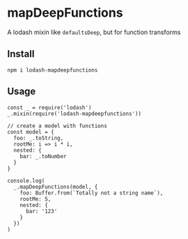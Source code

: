 # mapDeepFunctions
A lodash mixin like `defaultsDeep`, but for function transforms

## Install

```
npm i lodash-mapdeepfunctions
```

## Usage

```
const _ = require('lodash')
_.mixin(require('lodash-mapdeepfunctions'))

// create a model with functions
const model = {
  foo: _.toString,
  rootMe: i => i * i,
  nested: {
    bar: _.toNumber
  }
}

console.log(
  _.mapDeepFunctions(model, {
    foo: Buffer.from(`Totally not a string name`),
    rootMe: 5,
    nested: {
      bar: '123'
    }
  })
)
```
